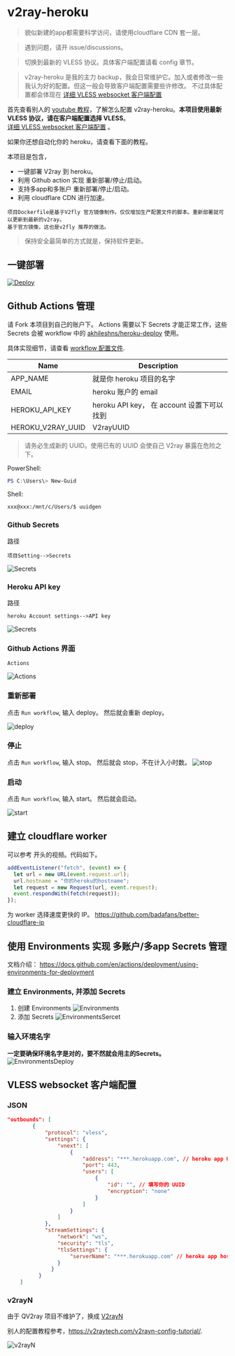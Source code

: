 # v2ray-heroku

> 貌似新建的app都需要科学访问，请使用cloudflare CDN 套一层。

> 遇到问题，请开 issue/discussions。

> 切换到最新的 VLESS 协议。具体客户端配置请看 config 章节。

> v2ray-heroku 是我的主力 backup，我会日常维护它。加入或者修改一些我认为好的配置。但这一般会导致客户端配置需要些许修改。 不过具体配置都会体现在 [详细 VLESS websocket 客户端配置](#vless-websocket-客户端配置)

首先查看别人的 [youtube 教程](https://www.youtube.com/watch?v=xHZyDsFYdvA)，了解怎么配置 v2ray-heroku。**本项目使用最新 VLESS 协议，请在客户端配置选择 VLESS**。  
[详细 VLESS websocket 客户端配置](#vless-websocket-客户端配置) 。

如果你还想自动化你的 heroku，请查看下面的教程。

本项目是包含，

- 一键部署 V2ray 到 heroku。
- 利用 Github action 实现 重新部署/停止/启动。
- 支持多app和多账户 重新部署/停止/启动。
- 利用 cloudflare CDN 进行加速。

```text
项目Dockerfile是基于V2fly 官方镜像制作。仅仅增加生产配置文件的脚本。重新部署就可以更新到最新的v2ray。
基于官方镜像，这也是v2fly 推荐的做法。
```

> 保持安全最简单的方式就是，保持软件更新。

## 一键部署

[![Deploy](https://www.herokucdn.com/deploy/button.svg)](https://dashboard.heroku.com/new?template=https://github.com/zizifn/v2ray-heroku/tree/main)

## Github Actions 管理

请 Fork 本项目到自己的账户下。 Actions 需要以下 Secrets 才能正常工作，这些 Secrets 会被 workflow 中的 [akhileshns/heroku-deploy](https://github.com/AkhileshNS/heroku-deploy) 使用。

具体实现细节，请查看 [workflow 配置文件](./.github/workflows/main.yml).

| Name              | Description                                |
| ----------------- | ------------------------------------------ |
| APP_NAME          | 就是你 heroku 项目的名字                   |
| EMAIL             | heroku 账户的 email                        |
| HEROKU_API_KEY    | heroku API key， 在 account 设置下可以找到 |
| HEROKU_V2RAY_UUID | V2rayUUID                                  |

> 请务必生成新的 UUID。使用已有的 UUID 会使自己 V2ray 暴露在危险之下。

PowerShell:

```powershell
PS C:\Users\> New-Guid
```

Shell:

```bash
xxx@xxx:/mnt/c/Users/$ uuidgen
```

### Github Secrets

路径

```text
项目Setting-->Secrets
```

![Secrets](./readme-data/GithubSecrets.gif)

### Heroku API key

路径

```text
heroku Account settings-->API key
```

![Secrets](./readme-data/herokuapikey.gif)

### Github Actions 界面

```text
Actions
```

![Actions](./readme-data/githubactions.gif)

### 重新部署

点击 `Run workflow`, 输入 deploy。 然后就会重新 deploy。

![deploy](./readme-data/deploy.jpg)

### 停止

点击 `Run workflow`, 输入 stop。 然后就会 stop，不在计入小时数。
![stop](./readme-data/stop.jpg)

### 启动

点击 `Run workflow`, 输入 start。 然后就会启动。

![start](./readme-data/start.jpg)


## 建立 cloudflare worker

可以参考 开头的视频。代码如下。

```javascript
addEventListener("fetch", (event) => {
  let url = new URL(event.request.url);
  url.hostname = "你的heroku的hostname";
  let request = new Request(url, event.request);
  event.respondWith(fetch(request));
});
```

为 worker 选择速度更快的 IP。
https://github.com/badafans/better-cloudflare-ip

## 使用 Environments 实现 多账户/多app Secrets 管理

文档介绍： https://docs.github.com/en/actions/deployment/using-environments-for-deployment

### 建立 Environments, 并添加 Secrets

1. 创建 Environments
![Environments](./readme-data/Environments.png)
2. 添加 Secrets
![EnvironmentsSercet](./readme-data/EnvironmentsSercet.png)

### 输入环境名字
**一定要确保环境名字是对的，要不然就会用主的Secrets。**
![EnvironmentsDeploy](./readme-data/EnvironmentsDeploy.png)

## VLESS websocket 客户端配置

### JSON

```json
"outbounds": [
        {
            "protocol": "vless",
            "settings": {
                "vnext": [
                    {
                        "address": "***.herokuapp.com", // heroku app URL 或者 cloudflare worker url/ip
                        "port": 443,
                        "users": [
                            {
                                "id": "", // 填写你的 UUID
                                "encryption": "none"
                            }
                        ]
                    }
                ]
            },
            "streamSettings": {
                "network": "ws",
                "security": "tls",
                "tlsSettings": {
                    "serverName": "***.herokuapp.com" // heroku app host 或者 cloudflare worker host
                }
              }
          }
    ]
```

### v2rayN

由于 QV2ray 项目不维护了，换成 [V2rayN](https://github.com/2dust/v2rayN)

别人的配置教程参考，https://v2raytech.com/v2rayn-config-tutorial/.

![v2rayN](/readme-data/V2rayN.jpg)
